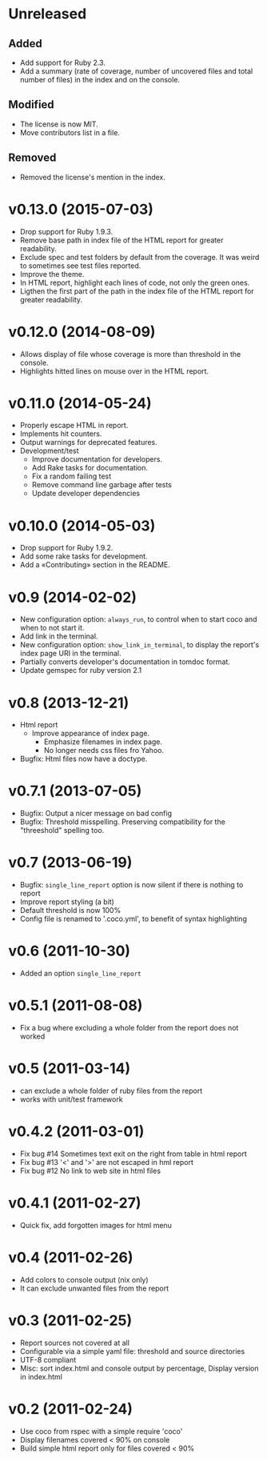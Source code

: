 Unreleased
=================================================

## Added

* Add support for Ruby 2.3.
* Add a summary (rate of coverage, number of uncovered files and total number of
  files) in the index and on the console.

## Modified

* The license is now MIT.
* Move contributors list in a file.

## Removed

* Removed the license's mention in the index.


v0.13.0  (2015-07-03)
=================================================

* Drop support for Ruby 1.9.3.
* Remove base path in index file of the HTML report for greater
  readability.
* Exclude spec and test folders by default from the coverage. It was
  weird to sometimes see test files reported.
* Improve the theme.
* In HTML report, highlight each lines of code, not only the green ones.
* Ligthen the first part of the path in the index file of the HTML
  report for greater readability.


v0.12.0  (2014-08-09)
=================================================

* Allows display of file whose coverage is more than threshold in the
  console.
* Highlights hitted lines on mouse over in the HTML report.


v0.11.0  (2014-05-24)
=================================================

* Properly escape HTML in report.
* Implements hit counters.
* Output warnings for deprecated features.
* Development/test
  - Improve documentation for developers.
  - Add Rake tasks for documentation. 
  - Fix a random failing test
  - Remove command line garbage after tests
  - Update developer dependencies

v0.10.0  (2014-05-03)
=================================================

* Drop support for Ruby 1.9.2.
* Add some rake tasks for development.
* Add a «Contributing» section in the README.


v0.9  (2014-02-02)
=================================================

* New configuration option: `always_run`, to control when to start coco
  and when to not start it.
* Add link in the terminal.
* New configuration option: `show_link_in_terminal`, to display the
  report's index page URI in the terminal.
* Partially converts developer's documentation in tomdoc format.
* Update gemspec for ruby version 2.1


v0.8  (2013-12-21)
=================================================

* Html report
  - Improve appearance of index page.
	- Emphasize filenames in index page.
	- No longer needs css files fro Yahoo.
* Bugfix: Html files now have a doctype.


v0.7.1  (2013-07-05)
=================================================

* Bugfix: Output a nicer message on bad config
* Bugfix: Threshold misspelling. Preserving compatibility for the
  "threeshold" spelling too. 


v0.7  (2013-06-19)
=================================================

* Bugfix: `single_line_report` option is now silent if there is nothing to
  report
* Improve report styling (a bit)
* Default threshold is now 100%
* Config file is renamed to '.coco.yml', to benefit of syntax highlighting


v0.6  (2011-10-30)
=================================================

* Added an option `single_line_report`


v0.5.1  (2011-08-08)
=================================================

* Fix a bug where excluding a whole folder from the report does not worked


v0.5  (2011-03-14)
=================================================

* can exclude a whole folder of ruby files from the report
* works with unit/test framework


v0.4.2  (2011-03-01)
=================================================

* Fix bug #14 Sometimes text exit on the right from table in html report
* Fix bug #13 '<' and '>' are not escaped in hml report
* Fix bug #12 No link to web site in html files


v0.4.1  (2011-02-27)
=================================================

* Quick fix, add forgotten images for html menu


v0.4  (2011-02-26)
=================================================

* Add colors to console output (nix only)
* It can exclude unwanted files from the report


v0.3  (2011-02-25)
=================================================

* Report sources not covered at all
* Configurable via a simple yaml file: threshold and source directories
* UTF-8 compliant
* Misc: sort index.html and console output by percentage, Display
  version in index.html


v0.2  (2011-02-24)
=================================================

* Use coco from rspec with a simple require 'coco'
* Display filenames covered < 90% on console
* Build simple html report only for files covered < 90%
